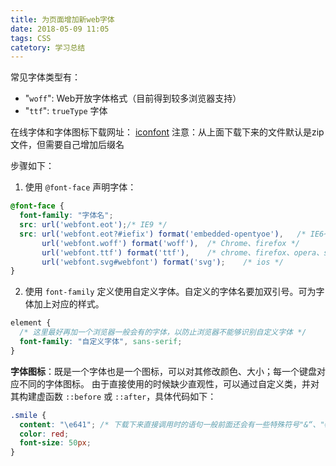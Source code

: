 ```yaml
---
title: 为页面增加新web字体
date: 2018-05-09 11:05
tags: CSS
catetory: 学习总结
---
```


常见字体类型有：
- "`woff`": Web开放字体格式（目前得到较多浏览器支持）
- "`ttf`": `trueType` 字体

在线字体和字体图标下载网址：
[iconfont](http://iconfont.cn)
注意：从上面下载下来的文件默认是zip文件，但需要自己增加后缀名

步骤如下：
1. 使用 `@font-face` 声明字体：

```css
@font-face {
  font-family: "字体名";
  src: url('webfont.eot');/* IE9 */
  src: url('webfont.eot?#iefix') format('embedded-opentyoe'),	/* IE6~8 */
       url('webfont.woff') format('woff'),	/* Chrome、firefox */
       url('webfont.ttf') format('ttf'),	/* chrome、firefox、opera、safari、Android、ios */
       url('webfont.svg#webfont') format('svg');	/* ios */
}
```

2. 使用 `font-family` 定义使用自定义字体。自定义的字体名要加双引号。可为字体加上对应的样式。

```css
element {
  /* 这里最好再加一个浏览器一般会有的字体，以防止浏览器不能够识别自定义字体 */
  font-family: "自定义字体", sans-serif;
}
```

**字体图标**：既是一个字体也是一个图标，可以对其修改颜色、大小；每一个键盘对应不同的字体图标。
由于直接使用的时候缺少直观性，可以通过自定义类，并对其构建虚函数 `::before` 或 `::after`，具体代码如下：

```css
.smile {
  content: "\e641";	/* 下载下来直接调用时的语句一般前面还会有一些特殊符号"&“、"#"之类，但在style样式设置中，只需要将这些特殊符号去掉并用"\"代替 */
  color: red;
  font-size: 50px;
}
```
